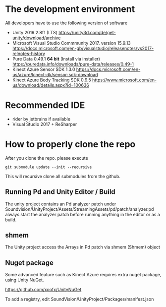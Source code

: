 # The development environment
All developers have to use the following version of software
- Unity 2019.2.8f1 (LTS) 
https://unity3d.com/de/get-unity/download/archive
- Microsoft Visual Studio Commmunity 2017. version 15.9.13 
https://docs.microsoft.com/en-gb/visualstudio/releasenotes/vs2017-relnotes-history
- Pure Data 0.49.1  **64 bit** (Install via installer) 
https://puredata.info/downloads/pure-data/releases/0.49-1
- Kinect Azure Sensor SDK 1.3.0 
https://docs.microsoft.com/en-us/azure/kinect-dk/sensor-sdk-download
- Kinect Azure Body Tracking SDK 0.9.5
https://www.microsoft.com/en-us/download/details.aspx?id=100636

# Recommended IDE
- rider by jetbrains if available
- Visual Studio 2017 + ReSharper

# How to properly clone the repo
After you clone the repo. please execute

``` git submodule update --init --recursive ```

This will recursive clone all submodules from the github.

## Running Pd and Unity Editor / Build
The unity project contains an Pd analyzer patch under Soundvision/UnityProject/Assets/StreamingAssets/pd/patch/analyzer.pd
always start the analyzer patch before running anything in the editor or as a build.

## shmem
The Unity project access the Arrays in Pd patch via shmem (Shmem) object

## Nuget package
Some advanced feature such as Kinect Azure requires extra nuget package, using Unity NuGet.

https://github.com/xoofx/UnityNuGet

To add a registry, edit SoundVision/UnityProject/Packages/manifest.json
